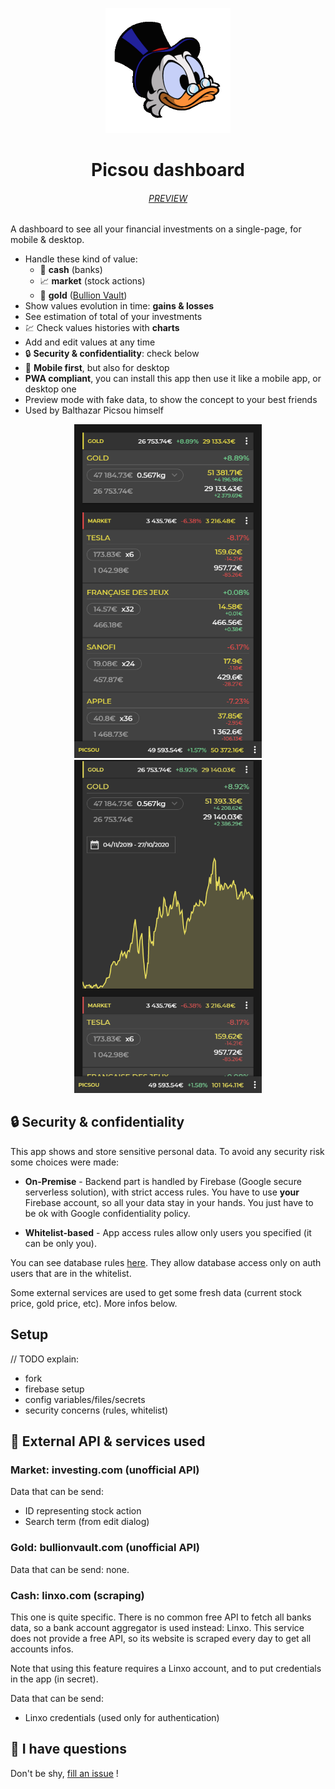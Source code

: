 
<p align="center">
    <img width="200" src="packages\frontend\public\logo384.png" alt="Picsou logo" />
</p>

<h1 align="center">Picsou dashboard</h1>

<h6 align="center">
    <a href="https://picsou-dashboard.web.app">PREVIEW</a>
</h6>

A dashboard to see all your financial investments on a single-page, for mobile & desktop.

- Handle these kind of value:
  - :bank: **cash** (banks)
  - :chart_with_upwards_trend: **market** (stock actions)
  - :stars: **gold** ([Bullion Vault](https://www.bullionvault.com/))
- Show values evolution in time: **gains & losses**
- See estimation of total of your investments
- :chart: Check values histories with **charts**
- Add and edit values at any time
- :lock: **Security & confidentiality**: check below
- :iphone: **Mobile first**, but also for desktop
- **PWA compliant**, you can install this app then use it like a mobile app, or desktop one
- Preview mode with fake data, to show the concept to your best friends
- Used by Balthazar Picsou himself

<p align="center">
<span style="padding: 10px">
    <img width="300" src="gh-assets\screenshot-mobile.png" alt="Mobile screenshot" />
    </span>
<span style="padding: 10px">
    <img width="300" src="gh-assets\screenshot-mobile-chart.png" alt="Mobile screenshot for chart" />
    </span>
</p>

## :lock: Security & confidentiality

This app shows and store sensitive personal data.
To avoid any security risk some choices were made:

- **On-Premise** - Backend part is handled by Firebase (Google secure serverless solution), with strict access rules.
You have to use **your** Firebase account, so all your data stay in your hands.
You just have to be ok with Google confidentiality policy.

- **Whitelist-based** - App access rules allow only users you specified (it can be only you).

You can see database rules [here](./database.rules.json). They allow database access only on auth users that are in the whitelist.

Some external services are used to get some fresh data (current stock price, gold price, etc). More infos below.

## Setup

// TODO explain:
- fork
- firebase setup
- config variables/files/secrets
- security concerns (rules, whitelist)


## :scroll: External API & services used

### Market: investing.com (unofficial API)

Data that can be send:
- ID representing stock action
- Search term (from edit dialog)

### Gold: bullionvault.com (unofficial API)

Data that can be send: none.

### Cash: linxo.com (scraping)

This one is quite specific. There is no common free API to fetch all banks data, so a bank account aggregator is used instead: Linxo. This service does not provide a free API, so its website is scraped every day to get all accounts infos.

Note that using this feature requires a Linxo account, and to put credentials in the app (in secret).

Data that can be send:
- Linxo credentials (used only for authentication)

## :penguin: I have questions

Don't be shy, [fill an issue](https://github.com/Chnapy/picsou-dashboard/issues/new/choose) !